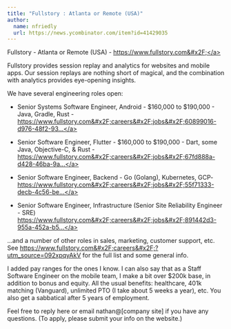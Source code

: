 ```yaml
---
title: "Fullstory : Atlanta or Remote (USA)"
author:
  name: nfriedly
  url: https://news.ycombinator.com/item?id=41429035
---
```

Fullstory - Atlanta or Remote (USA) - <a href="https:&#x2F;&#x2F;www.fullstory.com&#x2F;" rel="nofollow">https:&#x2F;&#x2F;www.fullstory.com&#x2F;</a>

Fullstory provides session replay and analytics for websites and mobile apps. Our session replays are nothing short of magical, and the combination with analytics provides eye-opening insights.

We have several engineering roles open:

* Senior Systems Software Engineer, Android - $160,000 to $190,000 - Java, Gradle, Rust - <a href="https:&#x2F;&#x2F;www.fullstory.com&#x2F;careers&#x2F;jobs&#x2F;60899016-d976-48f2-933e-7d78491c7c1f&#x2F;?ashby_jid=60899016-d976-48f2-933e-7d78491c7c1f&amp;utm_source=092xpqyAkV" rel="nofollow">https:&#x2F;&#x2F;www.fullstory.com&#x2F;careers&#x2F;jobs&#x2F;60899016-d976-48f2-93...</a>

* Senior Software Engineer, Flutter - $160,000 to $190,000 - Dart, some Java, Objective-C, &amp; Rust - <a href="https:&#x2F;&#x2F;www.fullstory.com&#x2F;careers&#x2F;jobs&#x2F;67fd888a-d428-46ba-9a2c-47f39b177751&#x2F;?ashby_jid=67fd888a-d428-46ba-9a2c-47f39b177751&amp;utm_source=092xpqyAkV" rel="nofollow">https:&#x2F;&#x2F;www.fullstory.com&#x2F;careers&#x2F;jobs&#x2F;67fd888a-d428-46ba-9a...</a>

* Senior Software Engineer, Backend - Go (Golang), Kubernetes, GCP- <a href="https:&#x2F;&#x2F;www.fullstory.com&#x2F;careers&#x2F;jobs&#x2F;55f71333-decb-4c56-be5e-d5c02feb8c7b&#x2F;?ashby_jid=55f71333-decb-4c56-be5e-d5c02feb8c7b&amp;utm_source=092xpqyAkV" rel="nofollow">https:&#x2F;&#x2F;www.fullstory.com&#x2F;careers&#x2F;jobs&#x2F;55f71333-decb-4c56-be...</a>

* Senior Software Engineer, Infrastructure (Senior Site Reliability Engineer - SRE) <a href="https:&#x2F;&#x2F;www.fullstory.com&#x2F;careers&#x2F;jobs&#x2F;891442d3-955a-452a-b557-e7a521ac196a?ashby_jid=891442d3-955a-452a-b557-e7a521ac196a&amp;utm_source=092xpqyAkV" rel="nofollow">https:&#x2F;&#x2F;www.fullstory.com&#x2F;careers&#x2F;jobs&#x2F;891442d3-955a-452a-b5...</a>

...and a number of other roles in sales, marketing, customer support, etc. See <a href="https:&#x2F;&#x2F;www.fullstory.com&#x2F;careers&#x2F;?utm_source=092xpqyAkV" rel="nofollow">https:&#x2F;&#x2F;www.fullstory.com&#x2F;careers&#x2F;?utm_source=092xpqyAkV</a> for the full list and some general info.

I added pay ranges for the ones I know. I can also say that as a Staff Software Engineer on the mobile team, I make a bit over $200k base, in addition to bonus and equity. All the usual benefits: healthcare, 401k matching (Vanguard), unlimited PTO (I take about 5 weeks a year), etc. You also get a sabbatical after 5 years of employment.

Feel free to reply here or email nathan@[company site] if you have any questions. (To apply, please submit your info on the website.)
